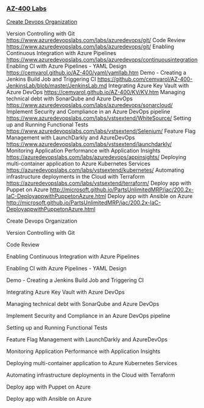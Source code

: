 ### [AZ-400 Labs](https://github.com/cemvarol/cemvarol.github.io/tree/main/Labs/400)
[Create Devops Organization](hhttps://app.vsaex.visualstudio.com/signup)



Version Controlling with Git	https://www.azuredevopslabs.com/labs/azuredevops/git/
Code Review 	https://www.azuredevopslabs.com/labs/azuredevops/git/
Enabling Continuous Integration with Azure Pipelines	https://www.azuredevopslabs.com/labs/azuredevops/continuousintegration
Enabling CI with Azure Pipelines - YAML Design	https://cemvarol.github.io/AZ-400/yaml/yamllab.htm
Demo - Creating a Jenkins Build Job and Triggering CI	https://github.com/cemvarol/AZ-400-JenkinsLab/blob/master/JenkinsLab.md
Integrating Azure Key Vault with Azure DevOps	https://cemvarol.github.io/AZ-400/KV/KV.htm
Managing technical debt with SonarQube and Azure DevOps	https://www.azuredevopslabs.com/labs/azuredevops/sonarcloud/
Implement Security and Compliance in an Azure DevOps pipeline	https://www.azuredevopslabs.com/labs/vstsextend/WhiteSource/
Setting up and Running Functional Tests	https://www.azuredevopslabs.com/labs/vstsextend/Selenium/
Feature Flag Management with LaunchDarkly and AzureDevOps	https://www.azuredevopslabs.com/labs/vstsextend/launchdarkly/
Monitoring Application Performance with Application Insights	https://azuredevopslabs.com/labs/azuredevops/appinsights/
Deploying multi-container application to Azure Kubernetes Services	https://azuredevopslabs.com/labs/vstsextend/kubernetes/
Automating infrastructure deployments in the Cloud with Terraform	https://azuredevopslabs.com/labs/vstsextend/terraform/
Deploy app with Puppet on Azure	http://microsoft.github.io/PartsUnlimitedMRP/iac/200.2x-IaC-DeployappwithPuppetonAzure.html
Deploy app with Ansible on Azure	http://microsoft.github.io/PartsUnlimitedMRP/iac/200.2x-IaC-DeployappwithPuppetonAzure.html





Create Devops Organization

Version Controlling with Git

Code Review 

Enabling Continuous Integration with Azure Pipelines

Enabling CI with Azure Pipelines - YAML Design

Demo - Creating a Jenkins Build Job and Triggering CI

Integrating Azure Key Vault with Azure DevOps

Managing technical debt with SonarQube and Azure DevOps

Implement Security and Compliance in an Azure DevOps pipeline

Setting up and Running Functional Tests

Feature Flag Management with LaunchDarkly and AzureDevOps

Monitoring Application Performance with Application Insights

Deploying multi-container application to Azure Kubernetes Services

Automating infrastructure deployments in the Cloud with Terraform

Deploy app with Puppet on Azure

Deploy app with Ansible on Azure



